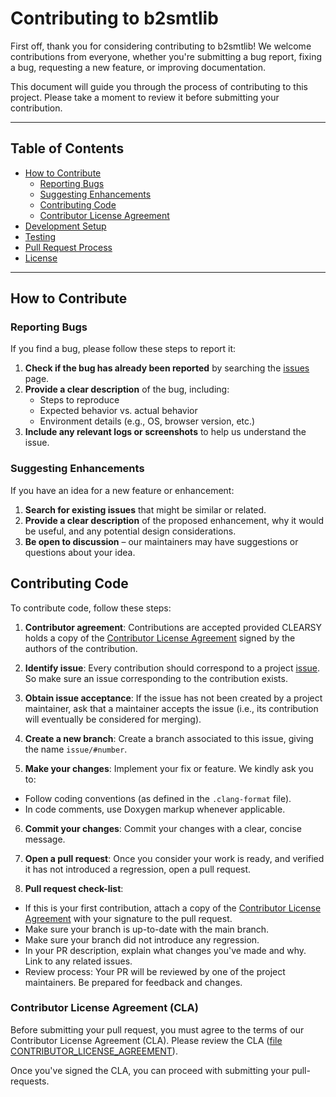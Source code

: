 # Contributing to b2smtlib

First off, thank you for considering contributing to b2smtlib! 
We welcome contributions from everyone, whether you're submitting a bug report, fixing a bug, requesting a new feature, or improving documentation.

This document will guide you through the process of contributing to this project. Please take a moment to review it before submitting your contribution.

---

## Table of Contents

- [How to Contribute](#how-to-contribute)
  - [Reporting Bugs](#reporting-bugs)
  - [Suggesting Enhancements](#suggesting-enhancements)
  - [Contributing Code](#contributing-code)
  - [Contributor License Agreement](#contributor-license-agreement-cla)
- [Development Setup](#development-setup)
- [Testing](#testing)
- [Pull Request Process](#pull-request-process)
- [License](#license)

---

## How to Contribute

### Reporting Bugs

If you find a bug, please follow these steps to report it:

1. **Check if the bug has already been reported** by searching the [issues](https://github.com/CLEARSY/b2smtlib/issues) page.
2. **Provide a clear description** of the bug, including:
   - Steps to reproduce
   - Expected behavior vs. actual behavior
   - Environment details (e.g., OS, browser version, etc.)
3. **Include any relevant logs or screenshots** to help us understand the issue.

### Suggesting Enhancements

If you have an idea for a new feature or enhancement:

1. **Search for existing issues** that might be similar or related.
2. **Provide a clear description** of the proposed enhancement, why it would be useful, and any potential design considerations.
3. **Be open to discussion** – our maintainers may have suggestions or questions about your idea.

## Contributing Code

To contribute code, follow these steps:

1. **Contributor agreement**: Contributions are accepted provided CLEARSY holds a copy of the [Contributor License Agreement](#contributor-license-agreement-cla) signed by the authors of the contribution.

2. **Identify issue**: Every contribution should correspond to a project [issue](https://github.com/CLEARSY/b2smtlib/issues). So make sure an issue corresponding to the contribution exists.

3. **Obtain issue acceptance**: If the issue has not been created by a project maintainer, ask that a maintainer accepts the issue (i.e., its contribution will eventually be considered for merging).

4. **Create a new branch**: Create a branch associated to this issue, giving the name `issue/#number`.

5. **Make your changes**: Implement your fix or feature. We kindly ask you to:
  - Follow coding conventions (as defined in the `.clang-format` file).
  - In code comments, use Doxygen markup whenever applicable.

6. **Commit your changes**: Commit your changes with a clear, concise message.

7. **Open a pull request**: Once you consider your work is ready, and verified it has not introduced a regression, open a pull request. 

8. **Pull request check-list**:
  - If this is your first contribution, attach a copy of the [Contributor License Agreement](#contributor-license-agreement-cla) with your signature to the pull request.
  - Make sure your branch is up-to-date with the main branch.
  - Make sure your branch did not introduce any regression.
  - In your PR description, explain what changes you've made and why. Link to any related issues.
  - Review process: Your PR will be reviewed by one of the project maintainers. Be prepared for feedback and changes.

### Contributor License Agreement (CLA)

Before submitting your pull request, you must agree to the terms of our Contributor License Agreement (CLA). Please review the CLA ([file CONTRIBUTOR_LICENSE_AGREEMENT](CONTRIBUTOR_LICENSE_AGREEMENT)).

Once you've signed the CLA, you can proceed with submitting your pull-requests.
